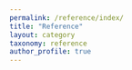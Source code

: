 ```yaml
---
permalink: /reference/index/
title: "Reference"
layout: category
taxonomy: reference
author_profile: true
---
```


